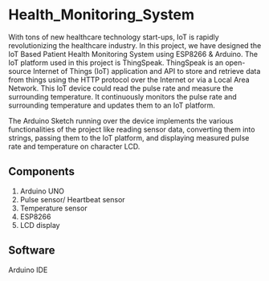 # Health_Monitoring_System
With tons of new healthcare technology start-ups, IoT is rapidly revolutionizing the healthcare industry. In this project, we have designed the IoT Based Patient Health Monitoring System using ESP8266 & Arduino. The IoT platform used in this project is ThingSpeak. ThingSpeak is an open-source Internet of Things (IoT) application and API to store and retrieve data from things using the HTTP protocol over the Internet or via a Local Area Network. This IoT device could read the pulse rate and measure the surrounding temperature. It continuously monitors the pulse rate and surrounding temperature and updates them to an IoT platform.

The Arduino Sketch running over the device implements the various functionalities of the project like reading sensor data, converting them into strings, passing them to the IoT platform, and displaying measured pulse rate and temperature on character LCD.

## Components
1. Arduino UNO
2. Pulse sensor/ Heartbeat sensor
3. Temperature sensor
4. ESP8266
5. LCD display

## Software
Arduino IDE   
